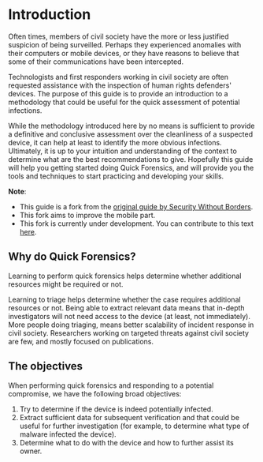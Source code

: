 # Introduction

Often times, members of civil society have the more or less justified suspicion of being surveilled. Perhaps they experienced anomalies with their computers or mobile devices, or they have reasons to believe that some of their communications have been intercepted.

Technologists and first responders working in civil society are often requested assistance with the inspection of human rights defenders' devices. The purpose of this guide is to provide an introduction to a methodology that could be useful for the quick assessment of potential infections.

While the methodology introduced here by no means is sufficient to provide a definitive and conclusive assessment over the cleanliness of a suspected device, it can help at least to identify the more obvious infections. Ultimately, it is up to your intuition and understanding of the context to determine what are the best recommendations to give. Hopefully this guide will help you getting started doing Quick Forensics, and will provide you the tools and techniques to start practicing and developing your skills.

**Note**:

* This guide is a fork from the [original guide by Security Without Borders](https://github.com/securitywithoutborders/guide-to-quick-forensics).
* This fork aims to improve the mobile part.
* This fork is currently under development. You can contribute to this text [here](https://github.com/securitywithoutborders/guide-to-quick-forensics).

## Why do Quick Forensics?

Learning to perform quick forensics helps determine whether additional resources might be required or not.

Learning to triage helps determine whether the case requires additional resources or not. Being able to extract relevant data means that in-depth investigators will not need access to the device (at least, not immediately). More people doing triaging, means better scalability of incident response in civil society. Researchers working on targeted threats against civil society are few, and mostly focused on publications.

## The objectives

When performing quick forensics and responding to a potential compromise, we have the following broad objectives:

1. Try to determine if the device is indeed potentially infected.
2. Extract sufficient data for subsequent verification and that could be useful for further investigation (for example, to determine what type of malware infected the device).
3. Determine what to do with the device and how to further assist its owner.
